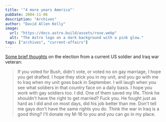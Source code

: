 ```yaml
---
title: '"4 more years America"'
pubDate: 2004-11-06
description: "Archives"
author: "David Allen Kelly"
image:
  url: "https://docs.astro.build/assets/rose.webp"
  alt: "The Astro logo on a dark background with a pink glow."
tags: ["archives", "current-affairs"]
---
```


[Some brief thoughts](http://www.livejournal.com/users/_vert1go_/12141.html) on the election from a current US soldier and Iraq war veteran:

> If you voted for Bush, didn't vote, or voted no on gay marriage, I hope you get drafted. I hope they stick you in my unit, and you go with me to Iraq when my unit goes back in September. I will laugh when you see what soldiers in that country face on a daily basis. I hope you work with gay soldiers too. I did. One of them saved my life. Think he shouldn't have the right to get married? Fuck you. He fought just as hard as I did and on most days, did his job better than me. Don't tell me gays don't have the same rights you do. Think the war in Iraq is a good thing? I'll donate my M-16 to you and you can go in my place.
